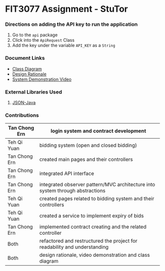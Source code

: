 # FIT3077 Assignment - StuTor

### Directions on adding the API key to run the application
1. Go to the `api` package
2. Click into the `ApiRequest` Class
3. Add the key under the variable `API_KEY` as a `String`

### Document Links
- [Class Diagram](https://git.infotech.monash.edu/fit3077-s1-2021/StuTor/project/blob/nic/docs/StuTor%20Class%20Diagram.pdf)
- [Design Rationale](https://git.infotech.monash.edu/fit3077-s1-2021/StuTor/project/blob/nic/docs/FIT3077%20Assignment%202%20Design%20Rationale.docx)
- [System Demonstration Video](https://git.infotech.monash.edu/fit3077-s1-2021/StuTor/project/blob/nic/docs/demo.mp4)

### External Libraries Used
1. [JSON-Java](https://git.infotech.monash.edu/fit3077-s1-2021/StuTor/project/blob/nic/lib/json-20210307.jar)

### Contributions
| Tan Chong Ern  | login system and contract development                                         |
|----------------|-------------------------------------------------------------------------------|
| Teh Qi Yuan    | bidding system (open and closed bidding)                                      |
| Tan Chong Ern  | created main pages and their controllers                                      |
| Tan Chong Ern  | integrated API interface                                                      |
| Tan Chong Ern  | integrated observer pattern/MVC architecture into system through abstractions |
| Teh Qi Yuan    | created pages related to bidding system and their controllers                 |
| Teh Qi Yuan    | created a service to implement expiry of bids                                 |
| Tan Chong Ern  | implemented contract creating and the related controller                      |
| Both           | refactored and restructured the project for readability and understanding     |
| Both           | design rationale, video demonstration and class diagram                       |